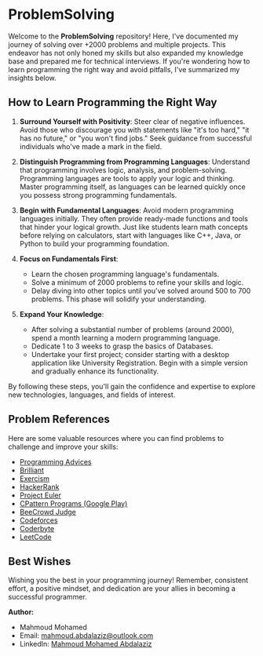 # ProblemSolving

Welcome to the **ProblemSolving** repository! Here, I've documented my journey of solving over +2000 problems and multiple projects. This endeavor has not only honed my skills but also expanded my knowledge base and prepared me for technical interviews. If you're wondering how to learn programming the right way and avoid pitfalls, I've summarized my insights below.

## How to Learn Programming the Right Way

1. **Surround Yourself with Positivity**: Steer clear of negative influences. Avoid those who discourage you with statements like "it's too hard," "it has no future," or "you won't find jobs." Seek guidance from successful individuals who've made a mark in the field.

2. **Distinguish Programming from Programming Languages**: Understand that programming involves logic, analysis, and problem-solving. Programming languages are tools to apply your logic and thinking. Master programming itself, as languages can be learned quickly once you possess strong programming fundamentals.

3. **Begin with Fundamental Languages**: Avoid modern programming languages initially. They often provide ready-made functions and tools that hinder your logical growth. Just like students learn math concepts before relying on calculators, start with languages like C++, Java, or Python to build your programming foundation.

4. **Focus on Fundamentals First**:
   - Learn the chosen programming language's fundamentals.
   - Solve a minimum of 2000 problems to refine your skills and logic.
   - Delay diving into other topics until you've solved around 500 to 700 problems. This phase will solidify your understanding.

5. **Expand Your Knowledge**:
   - After solving a substantial number of problems (around 2000), spend a month learning a modern programming language.
   - Dedicate 1 to 3 weeks to grasp the basics of Databases.
   - Undertake your first project; consider starting with a desktop application like University Registration. Begin with a simple version and gradually enhance its functionality.

By following these steps, you'll gain the confidence and expertise to explore new technologies, languages, and fields of interest.

## Problem References

Here are some valuable resources where you can find problems to challenge and improve your skills:

- [Programming Advices](https://programmingadvices.com/)
- [Brilliant](https://brilliant.org)
- [Exercism](https://exercism.io)
- [HackerRank](https://www.hackerrank.com/)
- [Project Euler](https://projecteuler.net/archives)
- [CPattern Programs (Google Play)](https://play.google.com/store/apps/details?id=com.sitseducators.cpatternprogramsfree)
- [BeeCrowd Judge](https://www.beecrowd.com.br/judge/en/login?origem=1)
- [Codeforces](https://codeforces.com/problemset)
- [Coderbyte](https://coderbyte.com/challenges)
- [LeetCode](https://leetcode.com/)

## Best Wishes

Wishing you the best in your programming journey! Remember, consistent effort, a positive mindset, and dedication are your allies in becoming a successful programmer.

**Author:**

- Mahmoud Mohamed
- Email: mahmoud.abdalaziz@outlook.com
- LinkedIn: [Mahmoud Mohamed Abdalaziz](https://www.linkedin.com/in/mahmoud-mohamed-abd/)